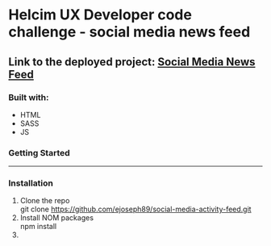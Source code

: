 # Helcim UX Developer code challenge - social media news feed  

## Link to the deployed project: [Social Media News Feed](https://ejoseph89-social-media-newsfeed.netlify.app/)  

### Built with:  
- HTML
- SASS
- JS  

### Getting Started
---  
### Installation
1. Clone the repo  
   git clone https://github.com/ejoseph89/social-media-activity-feed.git  
2. Install NOM packages  
   npm install  
3. 



